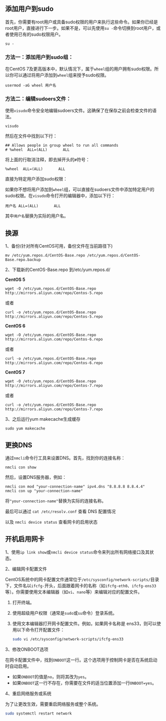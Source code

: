 ## 添加用户到sudo

首先，你需要有root用户或具备sudo权限的用户来执行这些命令。如果你已经是root用户，直接进行下一步。如果不是，可以先使用`su -`命令切换到root用户，或者使用已有的sudo权限用户。

```
su -
```

### 方法一：添加用户到sudo组：

在CentOS 7及更高版本中，默认情况下，属于`wheel`组的用户拥有sudo权限。所以你可以通过将用户添加到`wheel`组来授予sudo权限。

```
usermod -aG wheel 用户名
```

### 方法二：编辑sudoers文件：

使用`visudo`命令安全地编辑sudoers文件。这确保了在保存之前会检查文件的语法。

```
visudo
```

然后在文件中找到以下行：

```
## Allows people in group wheel to run all commands
# %wheel  ALL=(ALL)       ALL
```

将上面的行取消注释，即去掉开头的`#`符号：

```
%wheel  ALL=(ALL)       ALL
```

直接为特定用户添加sudo权限：

如果你不想将用户添加到`wheel`组，可以直接在sudoers文件中添加特定用户的sudo权限。在`visudo`命令打开的编辑器中，添加以下行：

```
用户名 ALL=(ALL)       ALL
```

其中`用户名`替换为实际的用户名。

## 换源

1、备份(针对所有CentOS可用，备份文件在当前路径下)

```shell
mv /etc/yum.repos.d/CentOS-Base.repo /etc/yum.repos.d/CentOS-Base.repo.backup
```

2、下载新的CentOS-Base.repo 到/etc/yum.repos.d/

**CentOS 5**

```shell
wget -O /etc/yum.repos.d/CentOS-Base.repo http://mirrors.aliyun.com/repo/Centos-5.repo
```

或者

```shell
curl -o /etc/yum.repos.d/CentOS-Base.repo http://mirrors.aliyun.com/repo/Centos-5.repo
```

**CentOS 6**

```shell
wget -O /etc/yum.repos.d/CentOS-Base.repo http://mirrors.aliyun.com/repo/Centos-6.repo
```

或者

```shell
curl -o /etc/yum.repos.d/CentOS-Base.repo http://mirrors.aliyun.com/repo/Centos-6.repo
```

**CentOS 7**

```shell
wget -O /etc/yum.repos.d/CentOS-Base.repo http://mirrors.aliyun.com/repo/Centos-7.repo
```

或者

```shell
curl -o /etc/yum.repos.d/CentOS-Base.repo http://mirrors.aliyun.com/repo/Centos-7.repo
```

3、之后运行yum makecache生成缓存

```shell
sudo yum makecache
```

## 更换DNS

通过`nmcli`命令行工具来设置DNS。首先，找到你的连接名称：

```shell
nmcli con show
```

然后，设置DNS服务器，例如：

```shell
nmcli con mod "your-connection-name" ipv4.dns "8.8.8.8 8.8.4.4"
nmcli con up "your-connection-name"
```

将`"your-connection-name"`替换为实际的连接名称。

最后可以通过 `cat /etc/resolv.conf` 查看 DNS 配置情况

以及 `nmcli device status` 查看网卡的启用状态

## 开机启用网卡

1、使用`ip link show`或`nmcli device status`命令来列出所有网络接口及其状态。

2、编辑网卡配置文件

CentOS系统中的网卡配置文件通常位于`/etc/sysconfig/network-scripts/`目录下，文件名以`ifcfg-`开头，后面跟着网卡的名称（如`ifcfg-eth0`、`ifcfg-ens33`等）。你需要使用文本编辑器（如`vi`、`nano`等）来编辑对应的配置文件。

1. 打开终端。

2. 使用超级用户权限（通常是`sudo`或`su`命令）登录系统。

3. 使用文本编辑器打开网卡配置文件。例如，如果网卡名称是 ens33，则可以使用以下命令打开配置文件：

   ```bash
   sudo vi /etc/sysconfig/network-scripts/ifcfg-ens33
   ```

3、修改ONBOOT选项

在网卡配置文件中，找到`ONBOOT`这一行。这个选项用于控制网卡是否在系统启动时自动启用。

- 如果`ONBOOT`的值是`no`，则将其改为`yes`。
- 如果`ONBOOT`这一行不存在，你需要在文件的适当位置添加一行`ONBOOT=yes`。

4、重启网络服务或系统

为了让更改生效，需要重启网络服务或整个系统。

```bash
sudo systemctl restart network
```

